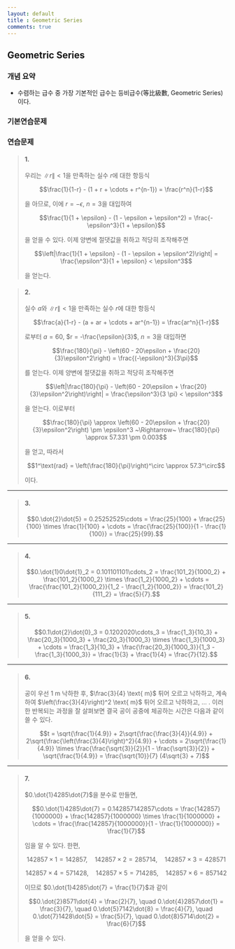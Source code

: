 ```yaml
---
layout: default
title : Geometric Series
comments: true
---
```


## Geometric Series

### 개념 요약

- 수렴하는 급수 중 가장 기본적인 급수는 등비급수(等比級數, Geometric Series)이다.

### 기본연습문제

### 연습문제

> #### 1.
>
> 우리는 $\|r\| < 1$을 만족하는 실수 $r$에 대한 항등식
>
> $$\frac{1}{1-r} - (1 + r + \cdots + r^{n-1}) = \frac{r^n}{1-r}$$
>
> 을 아므로, 이에 $r = -\epsilon$, $n = 3$을 대입하여
>
> $$\frac{1}{1 + \epsilon} - (1 - \epsilon + \epsilon^2) = \frac{-\epsilon^3}{1 + \epsilon}$$
>
> 을 얻을 수 있다. 이제 양변에 절댓값을 취하고 적당히 조작해주면
>
> $$\left|\frac{1}{1 + \epsilon} - (1 - \epsilon + \epsilon^2)\right| = \frac{\epsilon^3}{1 + \epsilon} < \epsilon^3$$
>
> 을 얻는다.

> #### 2.
>
> 실수 $a$와 $\|r\| < 1$을 만족하는 실수 $r$에 대한 항등식
>
> $$\frac{a}{1-r} - (a + ar + \cdots + ar^{n-1}) = \frac{ar^n}{1-r}$$
>
> 로부터 $a = 60$, $r = -\frac{\epsilon}{3}$, $n = 3$을 대입하면
>
> $$\frac{180}{\pi} - \left(60 - 20\epsilon + \frac{20}{3}\epsilon^2\right) = \frac{(-\epsilon)^3}{3\pi}$$
>
> 를 얻는다. 이제 양변에 절댓값을 취하고 적당히 조작해주면
>
> $$\left|\frac{180}{\pi} - \left(60 - 20\epsilon + \frac{20}{3}\epsilon^2\right)\right| = \frac{\epsilon^3}{3 \pi} < \epsilon^3$$
>
> 을 얻는다. 이로부터
>
> $$\frac{180}{\pi} \approx \left(60 - 20\epsilon + \frac{20}{3}\epsilon^2\right) \pm \epsilon^3 ~\Rightarrow~ \frac{180}{\pi} \approx 57.331 \pm 0.003$$
>
> 을 얻고, 따라서 
>
> $$1^\text{rad} = \left(\frac{180}{\pi}\right)^\circ \approx 57.3^\circ$$
>
> 이다.

---

> #### 3.
>
> $$0.\dot{2}\dot{5} = 0.25252525\cdots = \frac{25}{100} + \frac{25}{100} \times \frac{1}{100} + \cdots = \frac{\frac{25}{100}}{1 - \frac{1}{100}} = \frac{25}{99}.$$

---

> #### 4.
>
> $$0.\dot{1}0\dot{1}_2 = 0.101101101\cdots_2 = \frac{101_2}{1000_2} + \frac{101_2}{1000_2} \times \frac{1_2}{1000_2} + \cdots = \frac{\frac{101_2}{1000_2}}{1_2 - \frac{1_2}{1000_2}} = \frac{101_2}{111_2} = \frac{5}{7}.$$

---

> #### 5.
>
> $$0.1\dot{2}\dot{0}_3 = 0.1202020\cdots_3 = \frac{1_3}{10_3} + \frac{20_3}{1000_3} + \frac{20_3}{1000_3} \times \frac{1_3}{1000_3} + \cdots = \frac{1_3}{10_3} + \frac{\frac{20_3}{1000_3}}{1_3 - \frac{1_3}{1000_3}} = \frac{1}{3} + \frac{1}{4} = \frac{7}{12}.$$

---

> #### 6.
>
> 공이 우선 $1 \text{ m}$ 낙하한 후, $\frac{3}{4} \text{ m}$ 튀어 오르고 낙하하고, 계속하여 $\left(\frac{3}{4}\right)^2 \text{ m}$ 튀어 오르고 낙하하고, ... . 이러한 반복되는 과정을 잘 살펴보면 결국 공이 공중에 체공하는 시간은 다음과 같이 쓸 수 있다.
>
> $$t = \sqrt{\frac{1}{4.9}} + 2\sqrt{\frac{\frac{3}{4}}{4.9}} + 2\sqrt{\frac{\left(\frac{3}{4}\right)^2}{4.9}} + \cdots = 2\sqrt{\frac{1}{4.9}} \times \frac{\frac{\sqrt{3}}{2}}{1 - \frac{\sqrt{3}}{2}} + \sqrt{\frac{1}{4.9}} = \frac{\sqrt{10}}{7} (4\sqrt{3} + 7)$$

---

> #### 7.
>
> $0.\dot{1}4285\dot{7}$을 분수로 만들면,
>
> $$0.\dot{1}4285\dot{7} = 0.142857142857\cdots = \frac{142857}{1000000} + \frac{142857}{1000000} \times \frac{1}{1000000} + \cdots = \frac{\frac{142857}{1000000}}{1 - \frac{1}{1000000}} = \frac{1}{7}$$
>
> 임을 알 수 있다. 한편,
>
> $$142857 \times 1 = 142857, \quad 142857 \times 2 = 285714, \quad 142857 \times 3 = 428571$$
>
> $$142857 \times 4 = 571428, \quad 142857 \times 5 = 714285, \quad 142857 \times 6 = 857142$$
>
> 이므로 $0.\dot{1}4285\dot{7} = \frac{1}{7}$과 같이
>
> $$0.\dot{2}8571\dot{4} = \frac{2}{7}, \quad 0.\dot{4}2857\dot{1} = \frac{3}{7}, \quad 0.\dot{5}7142\dot{8} = \frac{4}{7}, \quad 0.\dot{7}1428\dot{5} = \frac{5}{7}, \quad 0.\dot{8}5714\dot{2} = \frac{6}{7}$$
>
> 을 얻을 수 있다.